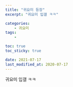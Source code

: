```yaml
---
title: "귀요미 등장"
excerpt: "귀요미 입갤 ㅋㅋ"

categories:
    - 귀요미
tags:
    -

toc: true
toc_sticky: true

date: 2021-07-17
last_modified_at: 2020-07-17
---
```


귀요미 입갤 ㅋㅋ
